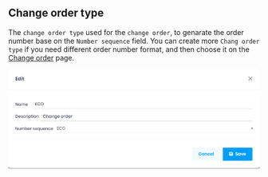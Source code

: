 ﻿## Change order type

The `change order type` used for the `change order`, to genarate the order number base on the `Number sequence` field.
You can create more `Chang order type` if you need different order number format, and then choose it on the [Change order](ChangeOrder.md) page.

![Change Order Type](../images/PLM/change-order-type.png)
